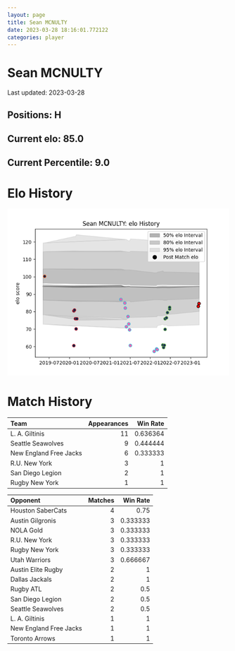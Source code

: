```yaml
---  
layout: page  
title: Sean MCNULTY  
date: 2023-03-28 18:16:01.772122  
categories: player  
---
```

# Sean MCNULTY


Last updated: 2023-03-28
## Positions: H

## Current elo: 85.0

## Current Percentile: 9.0

# Elo History


![elo history](history_SeanMCNULTY.png)
# Match History


| Team                   |   Appearances |   Win Rate |
|:-----------------------|--------------:|-----------:|
| L. A. Giltinis         |            11 |   0.636364 |
| Seattle Seawolves      |             9 |   0.444444 |
| New England Free Jacks |             6 |   0.333333 |
| R.U. New York          |             3 |   1        |
| San Diego Legion       |             2 |   1        |
| Rugby New York         |             1 |   1        |

| Opponent               |   Matches |   Win Rate |
|:-----------------------|----------:|-----------:|
| Houston SaberCats      |         4 |   0.75     |
| Austin Gilgronis       |         3 |   0.333333 |
| NOLA Gold              |         3 |   0.333333 |
| R.U. New York          |         3 |   0.333333 |
| Rugby New York         |         3 |   0.333333 |
| Utah Warriors          |         3 |   0.666667 |
| Austin Elite Rugby     |         2 |   1        |
| Dallas Jackals         |         2 |   1        |
| Rugby ATL              |         2 |   0.5      |
| San Diego Legion       |         2 |   0.5      |
| Seattle Seawolves      |         2 |   0.5      |
| L. A. Giltinis         |         1 |   1        |
| New England Free Jacks |         1 |   1        |
| Toronto Arrows         |         1 |   1        |